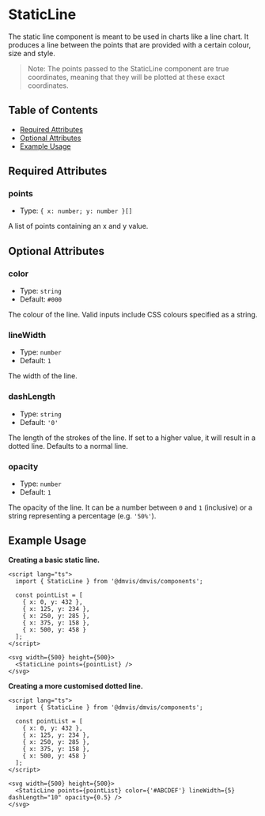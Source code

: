 # StaticLine

The static line component is meant to be used in charts like a line chart. It produces a line between the points that are provided with a certain colour, size and style.

> Note: The points passed to the StaticLine component are true coordinates, meaning that they will be plotted at these exact coordinates.

## Table of Contents

- [Required Attributes](#required-attributes)
- [Optional Attributes](#optional-attributes)
- [Example Usage](#example-usage)

## Required Attributes

### points

- Type: `{ x: number; y: number }[]`

A list of points containing an x and y value.

## Optional Attributes

### color

- Type: `string`
- Default: `#000`

The colour of the line.
Valid inputs include CSS colours specified as a string.

### lineWidth

- Type: `number`
- Default: `1`

The width of the line.

### dashLength

- Type: `string`
- Default: `'0'`

The length of the strokes of the line.
If set to a higher value, it will result in a dotted line.
Defaults to a normal line.

### opacity

- Type: `number`
- Default: `1`

The opacity of the line.
It can be a number between `0` and `1` (inclusive) or a string representing a percentage (e.g. `'50%'`).

## Example Usage

<b>Creating a basic static line.</b>

```svelte
<script lang="ts">
  import { StaticLine } from '@dmvis/dmvis/components';

  const pointList = [
    { x: 0, y: 432 },
    { x: 125, y: 234 },
    { x: 250, y: 285 },
    { x: 375, y: 158 },
    { x: 500, y: 458 }
  ];
</script>

<svg width={500} height={500}>
  <StaticLine points={pointList} />
</svg>
```

<b>Creating a more customised dotted line.</b>

```svelte
<script lang="ts">
  import { StaticLine } from '@dmvis/dmvis/components';

  const pointList = [
    { x: 0, y: 432 },
    { x: 125, y: 234 },
    { x: 250, y: 285 },
    { x: 375, y: 158 },
    { x: 500, y: 458 }
  ];
</script>

<svg width={500} height={500}>
  <StaticLine points={pointList} color={'#ABCDEF'} lineWidth={5} dashLength="10" opacity={0.5} />
</svg>
```
